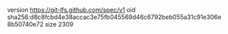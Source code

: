 version https://git-lfs.github.com/spec/v1
oid sha256:d8c8fcbd4e38accac3e75fb045569d46c6792beb055a31c91e306e8b50740e72
size 2309
